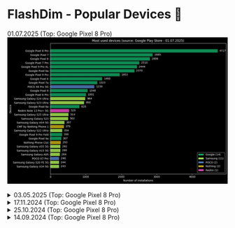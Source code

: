 # FlashDim - Popular Devices 📱

01.07.2025 (Top: Google Pixel 8 Pro)
<img src="popular_devices_20250701.jpg"/>

<details>
  <summary>03.05.2025 (Top: Google Pixel 8 Pro)</summary>
  <img src="popular_devices_20250503.jpg"/>
</details>

<details>
  <summary>17.11.2024 (Top: Google Pixel 8 Pro)</summary>
  <img src="popular_devices_20241117.jpg"/>
</details>

<details>
  <summary>25.10.2024 (Top: Google Pixel 8 Pro)</summary>
  <img src="popular_devices_20241025.jpg"/>
</details>

<details>
  <summary>14.09.2024 (Top: Google Pixel 8 Pro)</summary>
  <img src="popular_devices_20240914.jpg"/>
</details>

